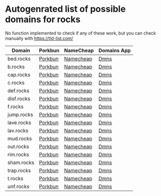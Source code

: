 # Autogenrated list of possible domains for rocks

No function implemented to check if any of these work, but you can check manually with https://tld-list.com/

| Domain | Porkbun | NameCheap | Domains App |
|---|---|---|---|
| bed.rocks | [Porkbun](https://porkbun.com/checkout/search?prb=e814663da1&tlds=&idnLanguage=&search=search&q=bed.rocks) | [Namecheap](https://www.namecheap.com/domains/registration/results/?domain=bed.rocks) | [Dmns](https://dmns.app/domains?q=bed.rocks) |
| b.rocks | [Porkbun](https://porkbun.com/checkout/search?prb=e814663da1&tlds=&idnLanguage=&search=search&q=b.rocks) | [Namecheap](https://www.namecheap.com/domains/registration/results/?domain=b.rocks) | [Dmns](https://dmns.app/domains?q=b.rocks) |
| cap.rocks | [Porkbun](https://porkbun.com/checkout/search?prb=e814663da1&tlds=&idnLanguage=&search=search&q=cap.rocks) | [Namecheap](https://www.namecheap.com/domains/registration/results/?domain=cap.rocks) | [Dmns](https://dmns.app/domains?q=cap.rocks) |
| c.rocks | [Porkbun](https://porkbun.com/checkout/search?prb=e814663da1&tlds=&idnLanguage=&search=search&q=c.rocks) | [Namecheap](https://www.namecheap.com/domains/registration/results/?domain=c.rocks) | [Dmns](https://dmns.app/domains?q=c.rocks) |
| def.rocks | [Porkbun](https://porkbun.com/checkout/search?prb=e814663da1&tlds=&idnLanguage=&search=search&q=def.rocks) | [Namecheap](https://www.namecheap.com/domains/registration/results/?domain=def.rocks) | [Dmns](https://dmns.app/domains?q=def.rocks) |
| disf.rocks | [Porkbun](https://porkbun.com/checkout/search?prb=e814663da1&tlds=&idnLanguage=&search=search&q=disf.rocks) | [Namecheap](https://www.namecheap.com/domains/registration/results/?domain=disf.rocks) | [Dmns](https://dmns.app/domains?q=disf.rocks) |
| f.rocks | [Porkbun](https://porkbun.com/checkout/search?prb=e814663da1&tlds=&idnLanguage=&search=search&q=f.rocks) | [Namecheap](https://www.namecheap.com/domains/registration/results/?domain=f.rocks) | [Dmns](https://dmns.app/domains?q=f.rocks) |
| jump.rocks | [Porkbun](https://porkbun.com/checkout/search?prb=e814663da1&tlds=&idnLanguage=&search=search&q=jump.rocks) | [Namecheap](https://www.namecheap.com/domains/registration/results/?domain=jump.rocks) | [Dmns](https://dmns.app/domains?q=jump.rocks) |
| lave.rocks | [Porkbun](https://porkbun.com/checkout/search?prb=e814663da1&tlds=&idnLanguage=&search=search&q=lave.rocks) | [Namecheap](https://www.namecheap.com/domains/registration/results/?domain=lave.rocks) | [Dmns](https://dmns.app/domains?q=lave.rocks) |
| lav.rocks | [Porkbun](https://porkbun.com/checkout/search?prb=e814663da1&tlds=&idnLanguage=&search=search&q=lav.rocks) | [Namecheap](https://www.namecheap.com/domains/registration/results/?domain=lav.rocks) | [Dmns](https://dmns.app/domains?q=lav.rocks) |
| mud.rocks | [Porkbun](https://porkbun.com/checkout/search?prb=e814663da1&tlds=&idnLanguage=&search=search&q=mud.rocks) | [Namecheap](https://www.namecheap.com/domains/registration/results/?domain=mud.rocks) | [Dmns](https://dmns.app/domains?q=mud.rocks) |
| out.rocks | [Porkbun](https://porkbun.com/checkout/search?prb=e814663da1&tlds=&idnLanguage=&search=search&q=out.rocks) | [Namecheap](https://www.namecheap.com/domains/registration/results/?domain=out.rocks) | [Dmns](https://dmns.app/domains?q=out.rocks) |
| rim.rocks | [Porkbun](https://porkbun.com/checkout/search?prb=e814663da1&tlds=&idnLanguage=&search=search&q=rim.rocks) | [Namecheap](https://www.namecheap.com/domains/registration/results/?domain=rim.rocks) | [Dmns](https://dmns.app/domains?q=rim.rocks) |
| sham.rocks | [Porkbun](https://porkbun.com/checkout/search?prb=e814663da1&tlds=&idnLanguage=&search=search&q=sham.rocks) | [Namecheap](https://www.namecheap.com/domains/registration/results/?domain=sham.rocks) | [Dmns](https://dmns.app/domains?q=sham.rocks) |
| trap.rocks | [Porkbun](https://porkbun.com/checkout/search?prb=e814663da1&tlds=&idnLanguage=&search=search&q=trap.rocks) | [Namecheap](https://www.namecheap.com/domains/registration/results/?domain=trap.rocks) | [Dmns](https://dmns.app/domains?q=trap.rocks) |
| t.rocks | [Porkbun](https://porkbun.com/checkout/search?prb=e814663da1&tlds=&idnLanguage=&search=search&q=t.rocks) | [Namecheap](https://www.namecheap.com/domains/registration/results/?domain=t.rocks) | [Dmns](https://dmns.app/domains?q=t.rocks) |
| unf.rocks | [Porkbun](https://porkbun.com/checkout/search?prb=e814663da1&tlds=&idnLanguage=&search=search&q=unf.rocks) | [Namecheap](https://www.namecheap.com/domains/registration/results/?domain=unf.rocks) | [Dmns](https://dmns.app/domains?q=unf.rocks) |

